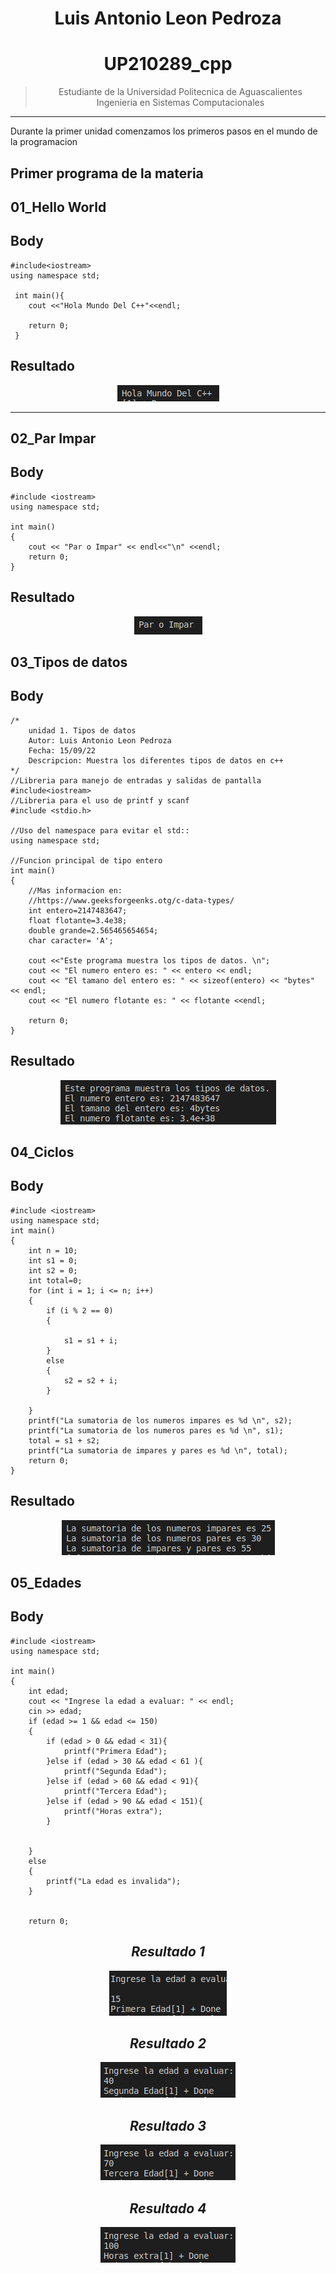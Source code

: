 <center>

# **Luis Antonio Leon Pedroza**  
# UP210289_cpp
>Estudiante de la Universidad Politecnica de Aguascalientes  
> Ingenieria en Sistemas Computacionales 
---

</center>

Durante la primer unidad comenzamos los primeros pasos en el mundo de la programacion

## Primer programa de la materia

## 01_Hello World

## **Body**

```
#include<iostream>
using namespace std;
 
 int main(){
    cout <<"Hola Mundo Del C++"<<endl;

    return 0;
 }
 ```
 ## Resultado

<center>

![Alt HelloWorld](Imagenes/../../Imagenes/programa1_u1.png)

</center>

---

## 02_Par Impar

## **Body**

```
#include <iostream>
using namespace std;

int main()
{
    cout << "Par o Impar" << endl<<"\n" <<endl;
    return 0;
}
```
## **Resultado**

<center>

![Alt ParImpar](Imagenes/../../Imagenes/programa2_u1.png)

</center>

## 03_Tipos de datos

## **Body**
```
/*
    unidad 1. Tipos de datos 
    Autor: Luis Antonio Leon Pedroza 
    Fecha: 15/09/22
    Descripcion: Muestra los diferentes tipos de datos en c++
*/
//Libreria para manejo de entradas y salidas de pantalla 
#include<iostream>
//Libreria para el uso de printf y scanf
#include <stdio.h>

//Uso del namespace para evitar el std::
using namespace std;

//Funcion principal de tipo entero
int main()
{
    //Mas informacion en:
    //https://www.geeksforgeenks.otg/c-data-types/
    int entero=2147483647;
    float flotante=3.4e38;
    double grande=2.565465654654;
    char caracter= 'A';

    cout <<"Este programa muestra los tipos de datos. \n";
    cout << "El numero entero es: " << entero << endl;
    cout << "El tamano del entero es: " << sizeof(entero) << "bytes" << endl;
    cout << "El numero flotante es: " << flotante <<endl;

    return 0;
}
```  
## **Resultado**
<center>

![Alt TiposdeDatos](Imagenes/../../Imagenes/programa3_u1.png)

</center>

## 04_Ciclos
## **Body**
```
#include <iostream>
using namespace std;
int main()
{
    int n = 10;
    int s1 = 0;
    int s2 = 0;
    int total=0;
    for (int i = 1; i <= n; i++)
    {
        if (i % 2 == 0)
        {
            
            s1 = s1 + i;
        }
        else 
        {
            s2 = s2 + i;
        }
        
    }
    printf("La sumatoria de los numeros impares es %d \n", s2);
    printf("La sumatoria de los numeros pares es %d \n", s1);
    total = s1 + s2;
    printf("La sumatoria de impares y pares es %d \n", total);
    return 0;
}
```
## **Resultado**
<center>

![Alt Ciclos](Imagenes/../../Imagenes/programa4_u1.png)

</center>

## 05_Edades
## **Body**
```
#include <iostream>
using namespace std;

int main()
{
    int edad;
    cout << "Ingrese la edad a evaluar: " << endl;
    cin >> edad;
    if (edad >= 1 && edad <= 150)
    {
        if (edad > 0 && edad < 31){
            printf("Primera Edad");
        }else if (edad > 30 && edad < 61 ){
            printf("Segunda Edad");
        }else if (edad > 60 && edad < 91){
            printf("Tercera Edad");
        }else if (edad > 90 && edad < 151){
            printf("Horas extra");
        }
        
        
    }
    else
    {
        printf("La edad es invalida");
    }
    

    return 0;
```
<center>

## ***Resultado 1***

![Alt Edades1](Imagenes/../../Imagenes/programa5_u1_result1.png)

## ***Resultado 2***

![Alt Edades2](Imagenes/../../Imagenes/programa5_u1_result2.png)

## ***Resultado 3***

![Alt Edades3](Imagenes/../../Imagenes/programa5_u1_result3.png)

## ***Resultado 4***

![Alt Edades4](Imagenes/../../Imagenes/programa5_u1_result4.png)

</center>
